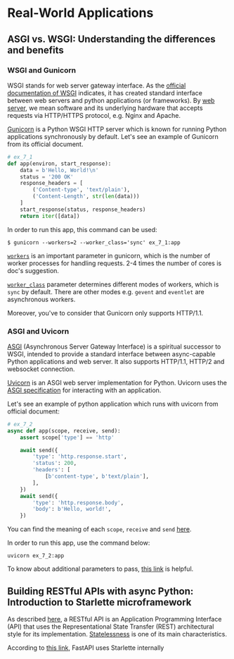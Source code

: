 # Real-World Applications
## ASGI vs. WSGI: Understanding the differences and benefits
### WSGI and Gunicorn
WSGI stands for web server gateway interface. 
As the [official documentation of WSGI](https://peps.python.org/pep-3333/) indicates,
it has created standard interface between web servers and python applications (or frameworks).
By [web server](https://en.wikipedia.org/wiki/Web_server), 
we mean software and its underlying hardware that accepts requests via HTTP/HTTPS protocol, e.g. Nginx and Apache.

[Gunicorn](https://gunicorn.org/) is a Python WSGI HTTP server 
which is known for running Python applications synchronously by default.
Let's see an example of Gunicorn from its official document.

```python
# ex_7_1
def app(environ, start_response):
    data = b'Hello, World!\n'
    status = '200 OK'
    response_headers = [
        ('Content-type', 'text/plain'),
        ('Content-Length', str(len(data)))
    ]
    start_response(status, response_headers)
    return iter([data])
```

In order to run this app, this command can be used:
```shell
$ gunicorn --workers=2 --worker_class='sync' ex_7_1:app
```

[`workers`](https://docs.gunicorn.org/en/latest/settings.html#workers)
is an important parameter in gunicorn, which is the number of worker processes for handling requests.
2-4 times the number of cores is doc's suggestion.

[`worker_class`](https://docs.gunicorn.org/en/latest/settings.html#worker-class) 
parameter determines different modes of workers, which is `sync` by default.
There are other modes e.g. `gevent` and `eventlet` are  asynchronous workers.

Moreover, you've to consider that Gunicorn only supports HTTP/1.1.

### ASGI and Uvicorn
[ASGI](https://asgi.readthedocs.io/en/latest/) (Asynchronous Server Gateway Interface) is a spiritual successor to WSGI,
intended to provide a standard interface between async-capable Python applications and web server.
It also supports HTTP/1.1, HTTP/2 and websocket connection.

[Uvicorn](https://www.uvicorn.org/) is an ASGI web server implementation for Python.
Uvicorn uses the [ASGI specification](https://asgi.readthedocs.io/en/latest/) for interacting with an application.

Let's see an example of python application which runs with uvicorn from official document:
```python
# ex_7_2
async def app(scope, receive, send):
    assert scope['type'] == 'http'

    await send({
        'type': 'http.response.start',
        'status': 200,
        'headers': [
            [b'content-type', b'text/plain'],
        ],
    })
    await send({
        'type': 'http.response.body',
        'body': b'Hello, world!',
    })
```
You can find the meaning of each `scope`, `receive` and `send` [here](https://www.uvicorn.org/#the-asgi-interface).

In order to run this app, use the command below:
```shell
uvicorn ex_7_2:app
```
To know about additional parameters to pass, [this link](https://www.uvicorn.org/#command-line-options) is helpful.
## Building RESTful APIs with async Python: Introduction to Starlette microframework
As described [here](https://positiwise.com/blog/difference-between-restapi-restful-api),
a RESTful API is an Application Programming Interface (API) 
that uses the Representational State Transfer (REST) architectural style for its implementation. 
[Statelessness](https://aws.amazon.com/what-is/restful-api/#:~:text=discover%20more%20resources.-,Statelessness,-In%20REST%20architecture) 
is one of its main characteristics.

According to [this link](https://fastapi.tiangolo.com/benchmarks/), FastAPI uses Starlette internally

